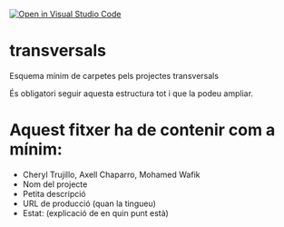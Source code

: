 [![Open in Visual Studio Code](https://classroom.github.com/assets/open-in-vscode-f059dc9a6f8d3a56e377f745f24479a46679e63a5d9fe6f495e02850cd0d8118.svg)](https://classroom.github.com/online_ide?assignment_repo_id=7315519&assignment_repo_type=AssignmentRepo)
# transversals
Esquema mínim de carpetes pels projectes transversals

És obligatori seguir aquesta estructura tot i que la podeu ampliar.



# Aquest fitxer ha de contenir com a mínim:
 * Cheryl Trujillo, Axell Chaparro, Mohamed  Wafik
 * Nom del projecte
 * Petita descripció
 * URL de producció (quan la tingueu)
 * Estat: (explicació de en quin punt està)
